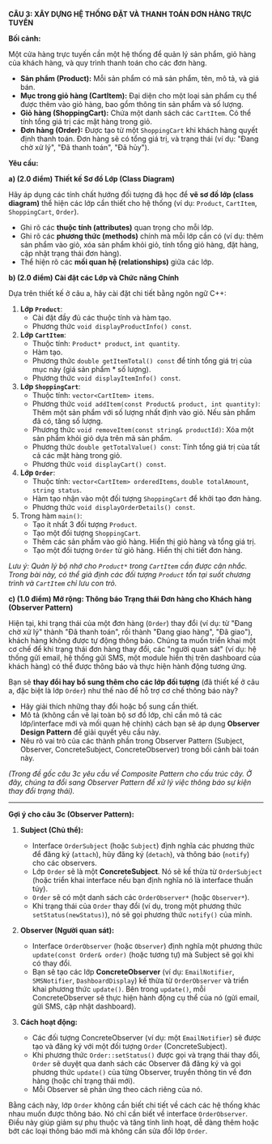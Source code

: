 **CÂU 3: XÂY DỰNG HỆ THỐNG ĐẶT VÀ THANH TOÁN ĐƠN HÀNG TRỰC TUYẾN**

**Bối cảnh:**

Một cửa hàng trực tuyến cần một hệ thống để quản lý sản phẩm, giỏ hàng của khách hàng, và quy trình thanh toán cho các đơn hàng.

*   **Sản phẩm (Product):** Mỗi sản phẩm có mã sản phẩm, tên, mô tả, và giá bán.
*   **Mục trong giỏ hàng (CartItem):** Đại diện cho một loại sản phẩm cụ thể được thêm vào giỏ hàng, bao gồm thông tin sản phẩm và số lượng.
*   **Giỏ hàng (ShoppingCart):** Chứa một danh sách các `CartItem`. Có thể tính tổng giá trị các mặt hàng trong giỏ.
*   **Đơn hàng (Order):** Được tạo từ một `ShoppingCart` khi khách hàng quyết định thanh toán. Đơn hàng sẽ có tổng giá trị, và trạng thái (ví dụ: "Đang chờ xử lý", "Đã thanh toán", "Đã hủy").

**Yêu cầu:**

**a) (2.0 điểm) Thiết kế Sơ đồ Lớp (Class Diagram)**

Hãy áp dụng các tính chất hướng đối tượng đã học để **vẽ sơ đồ lớp (class diagram)** thể hiện các lớp cần thiết cho hệ thống (ví dụ: `Product`, `CartItem`, `ShoppingCart`, `Order`).
*   Ghi rõ các **thuộc tính (attributes)** quan trọng cho mỗi lớp.
*   Ghi rõ các **phương thức (methods)** chính mà mỗi lớp cần có (ví dụ: thêm sản phẩm vào giỏ, xóa sản phẩm khỏi giỏ, tính tổng giỏ hàng, đặt hàng, cập nhật trạng thái đơn hàng).
*   Thể hiện rõ các **mối quan hệ (relationships)** giữa các lớp.

**b) (2.0 điểm) Cài đặt các Lớp và Chức năng Chính**

Dựa trên thiết kế ở câu a, hãy cài đặt chi tiết bằng ngôn ngữ C++:
1.  **Lớp `Product`**:
    *   Cài đặt đầy đủ các thuộc tính và hàm tạo.
    *   Phương thức `void displayProductInfo() const`.
2.  **Lớp `CartItem`**:
    *   Thuộc tính: `Product* product`, `int quantity`.
    *   Hàm tạo.
    *   Phương thức `double getItemTotal() const` để tính tổng giá trị của mục này (giá sản phẩm * số lượng).
    *   Phương thức `void displayItemInfo() const`.
3.  **Lớp `ShoppingCart`**:
    *   Thuộc tính: `vector<CartItem> items`.
    *   Phương thức `void addItem(const Product& product, int quantity)`: Thêm một sản phẩm với số lượng nhất định vào giỏ. Nếu sản phẩm đã có, tăng số lượng.
    *   Phương thức `void removeItem(const string& productId)`: Xóa một sản phẩm khỏi giỏ dựa trên mã sản phẩm.
    *   Phương thức `double getTotalValue() const`: Tính tổng giá trị của tất cả các mặt hàng trong giỏ.
    *   Phương thức `void displayCart() const`.
4.  **Lớp `Order`**:
    *   Thuộc tính: `vector<CartItem> orderedItems`, `double totalAmount`, `string status`.
    *   Hàm tạo nhận vào một đối tượng `ShoppingCart` để khởi tạo đơn hàng.
    *   Phương thức `void displayOrderDetails() const`.
5.  Trong hàm `main()`:
    *   Tạo ít nhất 3 đối tượng `Product`.
    *   Tạo một đối tượng `ShoppingCart`.
    *   Thêm các sản phẩm vào giỏ hàng. Hiển thị giỏ hàng và tổng giá trị.
    *   Tạo một đối tượng `Order` từ giỏ hàng. Hiển thị chi tiết đơn hàng.

*Lưu ý: Quản lý bộ nhớ cho `Product*` trong `CartItem` cần được cân nhắc. Trong bài này, có thể giả định các đối tượng `Product` tồn tại suốt chương trình và `CartItem` chỉ lưu con trỏ.*

**c) (1.0 điểm) Mở rộng: Thông báo Trạng thái Đơn hàng cho Khách hàng (Observer Pattern)**

Hiện tại, khi trạng thái của một đơn hàng (`Order`) thay đổi (ví dụ: từ "Đang chờ xử lý" thành "Đã thanh toán", rồi thành "Đang giao hàng", "Đã giao"), khách hàng không được tự động thông báo. Chúng ta muốn triển khai một cơ chế để khi trạng thái đơn hàng thay đổi, các "người quan sát" (ví dụ: hệ thống gửi email, hệ thống gửi SMS, một module hiển thị trên dashboard của khách hàng) có thể được thông báo và thực hiện hành động tương ứng.

Bạn sẽ **thay đổi hay bổ sung thêm cho các lớp đối tượng** (đã thiết kế ở câu a, đặc biệt là lớp `Order`) như thế nào để hỗ trợ cơ chế thông báo này?
*   Hãy giải thích những thay đổi hoặc bổ sung cần thiết.
*   Mô tả (không cần vẽ lại toàn bộ sơ đồ lớp, chỉ cần mô tả các lớp/interface mới và mối quan hệ chính) cách bạn sẽ áp dụng **Observer Design Pattern** để giải quyết yêu cầu này.
*   Nêu rõ vai trò của các thành phần trong Observer Pattern (Subject, Observer, ConcreteSubject, ConcreteObserver) trong bối cảnh bài toán này.

*(Trong đề gốc câu 3c yêu cầu về Composite Pattern cho cấu trúc cây. Ở đây, chúng ta đổi sang Observer Pattern để xử lý việc thông báo sự kiện thay đổi trạng thái).*

---

**Gợi ý cho câu 3c (Observer Pattern):**

1.  **Subject (Chủ thể):**
    *   Interface `OrderSubject` (hoặc `Subject`) định nghĩa các phương thức để đăng ký (`attach`), hủy đăng ký (`detach`), và thông báo (`notify`) cho các observers.
    *   Lớp `Order` sẽ là một **ConcreteSubject**. Nó sẽ kế thừa từ `OrderSubject` (hoặc triển khai interface nếu bạn định nghĩa nó là interface thuần túy).
    *   `Order` sẽ có một danh sách các `OrderObserver*` (hoặc `Observer*`).
    *   Khi trạng thái của `Order` thay đổi (ví dụ, trong một phương thức `setStatus(newStatus)`), nó sẽ gọi phương thức `notify()` của mình.

2.  **Observer (Người quan sát):**
    *   Interface `OrderObserver` (hoặc `Observer`) định nghĩa một phương thức `update(const Order& order)` (hoặc tương tự) mà Subject sẽ gọi khi có thay đổi.
    *   Bạn sẽ tạo các lớp **ConcreteObserver** (ví dụ: `EmailNotifier`, `SMSNotifier`, `DashboardDisplay`) kế thừa từ `OrderObserver` và triển khai phương thức `update()`. Bên trong `update()`, mỗi ConcreteObserver sẽ thực hiện hành động cụ thể của nó (gửi email, gửi SMS, cập nhật dashboard).

3.  **Cách hoạt động:**
    *   Các đối tượng ConcreteObserver (ví dụ: một `EmailNotifier`) sẽ được tạo và đăng ký với một đối tượng `Order` (ConcreteSubject).
    *   Khi phương thức `Order::setStatus()` được gọi và trạng thái thay đổi, `Order` sẽ duyệt qua danh sách các Observer đã đăng ký và gọi phương thức `update()` của từng Observer, truyền thông tin về đơn hàng (hoặc chỉ trạng thái mới).
    *   Mỗi Observer sẽ phản ứng theo cách riêng của nó.

Bằng cách này, lớp `Order` không cần biết chi tiết về cách các hệ thống khác nhau muốn được thông báo. Nó chỉ cần biết về interface `OrderObserver`. Điều này giúp giảm sự phụ thuộc và tăng tính linh hoạt, dễ dàng thêm hoặc bớt các loại thông báo mới mà không cần sửa đổi lớp `Order`.